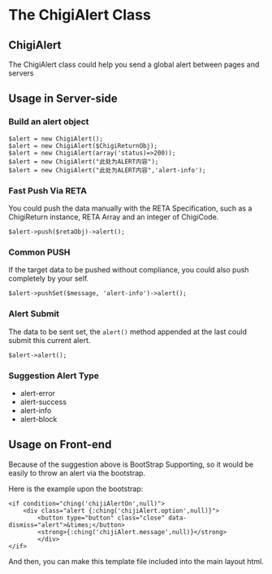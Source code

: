 The ChigiAlert Class
=============================

## ChigiAlert

The ChigiAlert class could help you send a global alert between pages and servers 

## Usage in Server-side

### Build an alert object

	$alert = new ChigiAlert();
	$alert = new ChigiAlert($ChigiReturnObj);
	$alert = new ChigiAlert(array('status)=>200));
	$alert = new ChigiAlert("此处为ALERT内容");
	$alert = new ChigiAlert("此处为ALERT内容",'alert-info');

### Fast Push Via RETA

You could push the data manually with the RETA Specification, such as a ChigiReturn instance, RETA Array and an integer of ChigiCode.

	$alert->push($retaObj)->alert();

### Common PUSH

If the target data to be pushed without compliance, you could also push completely by your self.

	$alert->pushSet($message, 'alert-info')->alert();

### Alert Submit

The data to be sent set, the `alert()` method appended at the last could submit this current alert.

	$alert->alert();

### Suggestion Alert Type

* alert-error
* alert-success
* alert-info
* alert-block

## Usage on Front-end

Because of the suggestion above is BootStrap Supporting, so it would be easily to throw an alert via the bootstrap.

Here is the example upon the bootstrap:

	<if condition="ching('chijiAlertOn',null)">
		<div class="alert {:ching('chijiAlert.option',null)}">
			<button type="button" class="close" data-dismiss="alert">&times;</button>
			<strong>{:ching('chijiAlert.message',null)}</strong>
			</div>
	</if>

And then, you can make this template file included into the main layout html.